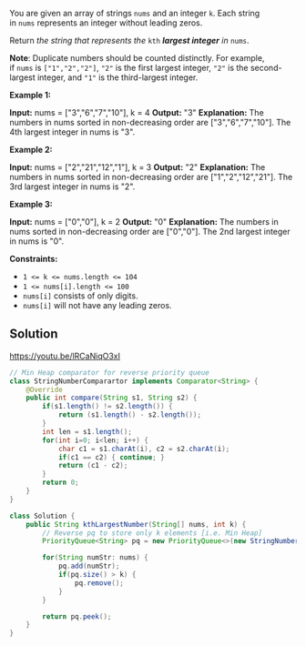 
You are given an array of strings `nums` and an integer `k`. Each string in `nums` represents an integer without leading zeros.

Return _the string that represents the_ `kth` _**largest integer** in_ `nums`.

**Note**: Duplicate numbers should be counted distinctly. For example, if `nums` is `["1","2","2"]`, `"2"` is the first largest integer, `"2"` is the second-largest integer, and `"1"` is the third-largest integer.

**Example 1:**

**Input:** nums = ["3","6","7","10"], k = 4
**Output:** "3"
**Explanation:**
The numbers in nums sorted in non-decreasing order are ["3","6","7","10"].
The 4th largest integer in nums is "3".

**Example 2:**

**Input:** nums = ["2","21","12","1"], k = 3
**Output:** "2"
**Explanation:**
The numbers in nums sorted in non-decreasing order are ["1","2","12","21"].
The 3rd largest integer in nums is "2".

**Example 3:**

**Input:** nums = ["0","0"], k = 2
**Output:** "0"
**Explanation:**
The numbers in nums sorted in non-decreasing order are ["0","0"].
The 2nd largest integer in nums is "0".

**Constraints:**

- `1 <= k <= nums.length <= 104`
- `1 <= nums[i].length <= 100`
- `nums[i]` consists of only digits.
- `nums[i]` will not have any leading zeros.

## Solution

https://youtu.be/lRCaNiqO3xI

```java
// Min Heap comparator for reverse priority queue
class StringNumberComparartor implements Comparator<String> {
    @Override
    public int compare(String s1, String s2) {
        if(s1.length() != s2.length()) {
            return (s1.length() - s2.length());
        }
        int len = s1.length();
        for(int i=0; i<len; i++) {
            char c1 = s1.charAt(i), c2 = s2.charAt(i);
            if(c1 == c2) { continue; }
            return (c1 - c2);
        }
        return 0;
    }
}

class Solution {
    public String kthLargestNumber(String[] nums, int k) {
        // Reverse pq to store only k elements [i.e. Min Heap]
        PriorityQueue<String> pq = new PriorityQueue<>(new StringNumberComparartor());

        for(String numStr: nums) {
            pq.add(numStr);
            if(pq.size() > k) {
                pq.remove();
            }
        }

        return pq.peek();
    }
}
```